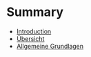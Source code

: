 # Summary

* [Introduction](README.md)
* [Übersicht](ubersicht.md)
* [Allgemeine Grundlagen](allgemeine-grundlagen.md)

